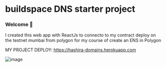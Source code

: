 # buildspace DNS starter project

### **Welcome 👋**

I created this web app with ReactJs to connecto to my contract deploy on the testnet mumbai from polygon for my course of create an ENS in Polygon

MY PROJECT DEPLOY:
https://hashira-domains.herokuapp.com

![image](https://user-images.githubusercontent.com/51422943/160949580-5d32b8b2-bf71-4129-80e1-83554e1e6ec1.png)


